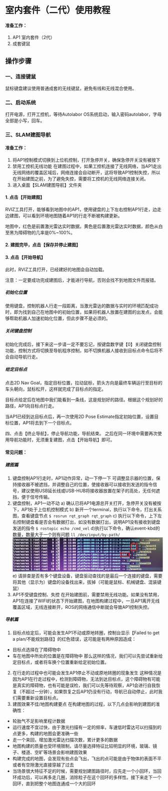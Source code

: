 # 室内套件（二代）使用教程

#### 准备工作：
1. AP1 室内套件（2代）
2. 成套键鼠

## 操作步骤

### 一、连接键鼠
鼠标键盘建议使用普通成套的无线键鼠，避免有线和无线混合使用。

### 二、启动系统
打开电源，打开工控机，等待Autolabor OS系统启动，输入密码autolabor，字母全部是小写，回车。

### 三、SLAM建图导航


#### 准备工作：
1. 将AP1控制模式切换到上位机控制，打开急停开关，确保急停开关没有被按下
2. 禁用工控机无线功能
  在建图过程中，如果工控机连接了无线网络，当AP1走出无线网络的覆盖区域后，网络连接会自动断开，这将导致AP1控制失控，所以在开始建图之前，为了避免失控，需要将工控机的无线网络连接关闭。
3. 进入桌面【SLAM建图导航】文件夹

#### 1. 点击【开始建图】
RVIZ工具打开，能够看到地图中的AP1，使用键盘的上下左右控制AP1行走，边走边建图，可以看到环境地图随着AP1的行走不断被构建更新。

地图中，红色是前置激光雷达实时数据，黄色是后置激光雷达实时数据，颜色从白至黑为障碍物的几率是0%~100%。

#### 2. 建图完毕，点击【保存并停止建图】

#### 3. 点击【开始导航】

此时，RVIZ工具打开，已经建好的地图会自动加载。

注意：一定要成功完成建图后，才能进行导航，否则会找不到地图文件而报错。

##### 初始化位置
使用键盘，控制机器人行走一段距离，当激光雷达的数据与实时的环境匹配成功时，即为找到自己在地图中的初始位置，如果将机器人放置在建图的出发点，会能够帮助机器人加速初始化位置，但此步骤不是必须的。

##### 关闭键盘控制
初始化完成后，接下来这一步请一定不要忘记，按键盘数字键【0】关闭键盘控制功能，控制方式将切换至导航程序控制，如不切换机器人接收到目标点命令后将不会自动导航行走。

##### 给定目标点
点击2D Nav Goal，指定目标位置，拉动鼠标，箭头方向是最终车辆运行至目标的车头朝向，鼠标松开，这样就完成了目标点的指定。

目标点给定后在地图中我们能看到一条线，这是规划好的路径。根据这个规划好的路径，AP1向目标点行走。

当AP1已经到达目标点后，再一次使用2D Pose Estimate指定初始位置，设置目标位置，AP1将去到下一个目标点。


四、点击【终止导航】，停止导航功能，导航结束。
之后在同一环境中需要再次使用导航功能时，无须重复建图，点击【开始导航】即可。


#### 常见问题：

##### 建图篇

1. 键盘控制AP1行走时，AP1动作异常，动一下停一下
可调整显示器的位置，保持接收器不被遮挡，并调整自己的位置，使接收器可以接收到发送的指令信号，建议使用USB延长线或USB-HUB将接收器放置在架子的高处，无任何遮挡，便于信号传输。
2. 键盘控制，AP1一动不动
  a) 确认已将AP1电源总开关打开，急停开关没有被按下，AP1处于上位机控制模式
  b) 新开一个terminal，执行以下命令，打出关系图，查看键盘节点
  `$ rosrun rqt_graph rqt_graph`
  c) 执行以下命令，上下左右控制键盘看是否会有数据打出，如没有数据打出，说明AP1没有接收到键盘发送的指令
  `$ rostopic echo /cmd_vel`
  d)执行以下命令，确认event-kbd的数量，数量大于一个则有问题
  `ll /dev/input/by-path/ `
  ![](imgs/keyboard.png)
  e) 请排查是否有多个键盘设备，键盘驱动查找的是最后一个连接的键盘，需要将其他（显示为）键盘的设备找出来，拔掉（可能是鼠标、机械键盘、混装键鼠）
3. AP1不受键盘控制、失控
  在开始建图前，需要禁用无线功能。如果没有禁用，AP1在连接了WIFI的状态下开始建图，在地图构建过程中，一旦AP1离开无线覆盖区域，无线连接断开，ROS的网络通信中断就会导致AP1控制失控。

##### 导航篇

1. 目标点给定后，可能会发生AP1不动或原地转圈，控制台显示【Failed to get a plan/不能规划路径】的红色错误，这可能是有两种原因造成：
  * 目标点选择在了障碍物中
  * 车在地图中所处的位置是在障碍物中
  那么这样的情况，我们可以先尝试重新给定目标点，或者将车换个位置重新给定初始位置。
2. 在行走的过程中也可能会发生AP1停止不动或原地转圈的现象发生
  这种情况是因为AP1在行走过程中，检测到障碍物，无法到达目标点，这个障碍物有可能是真实的障碍物，也有可能是误检，我们可以先等待观察，AP1会进行自我恢复（不超过一分钟），如果恢复之后AP1仍没有行动，导航已自动停止，此时我们需要重新设置目标点。
3. 建图效果不佳/地图构建要点
  在构建地图的过程，以下几点会影响到建图的准确性：
  * 轮胎气不足影响里程计数据
  * 运行速度不宜过快，由于激光扫描有一定的频率，车速低时雷达可以扫描到的点更多，构建的地图会更准确一些
  * 走一个来回，增加激光雷达扫描次数，累计更多的数据
  * 地图构建的质量也受环境限制，请尽量选择特征比较明显的环境，玻璃、镜子、楼道、空旷等场景会影响建图效果
  * 构建完成的地图，会发现有些点会飞出，飞出的点可能是由于物体的表面不平或者有空隙激光直接穿越了过去
  * 当场景很大特征不足的时候，需要规划建图路径时，应先走一个小回环，当回环成功后，可以再多走几圈，消除粒子在这个回环的多样性。接下来走下一个回环，直到把整个地图连通成一个大的回环
